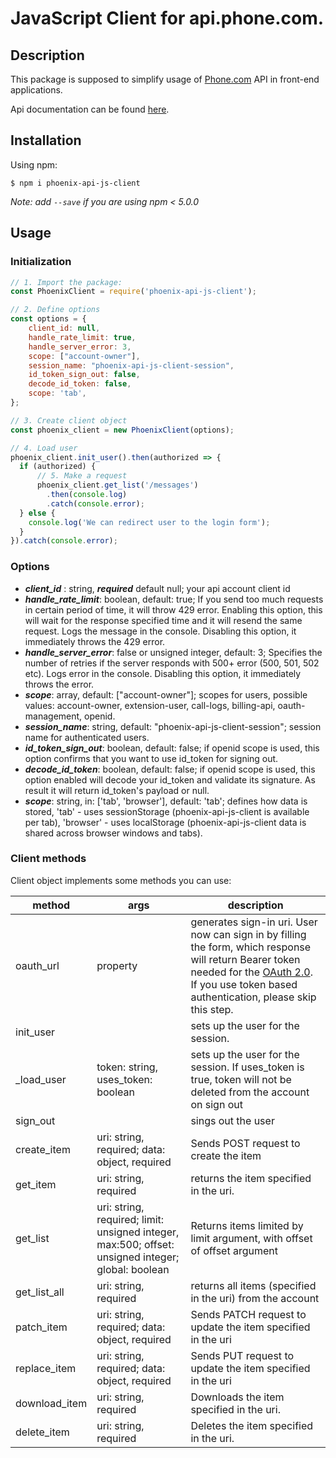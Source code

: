 
# JavaScript Client for api.phone.com.

## Description

This package is supposed to simplify usage of [Phone.com](https://www.phone.com/) API in front-end applications.

Api documentation can be found [here](https://apidocs.phone.com/).

## Installation

Using npm:
```shell
$ npm i phoenix-api-js-client
```
_Note: add  `--save` if you are using npm < 5.0.0_

## Usage

### Initialization

```javascript
// 1. Import the package:
const PhoenixClient = require('phoenix-api-js-client');

// 2. Define options
const options = {
    client_id: null,
    handle_rate_limit: true,
    handle_server_error: 3,
    scope: ["account-owner"],
    session_name: "phoenix-api-js-client-session",
    id_token_sign_out: false,
    decode_id_token: false,
    scope: 'tab',
};

// 3. Create client object
const phoenix_client = new PhoenixClient(options);

// 4. Load user
phoenix_client.init_user().then(authorized => {
  if (authorized) {
      // 5. Make a request
      phoenix_client.get_list('/messages')
        .then(console.log)
        .catch(console.error);
  } else {
    console.log('We can redirect user to the login form');
  }
}).catch(console.error);
```

### Options

- ***client_id*** : string,  ***required*** default null; your api account client id
- ***handle_rate_limit***: boolean, default: true; If you send too much requests in certain period of time, it will throw 429 error. Enabling this option, this will wait for the response specified time and it will resend the same request. Logs the message in the console. Disabling this option, it immediately throws the 429 error.
- ***handle_server_error***: false or unsigned integer, default: 3; Specifies the number of retries if the server responds with 500+ error (500, 501, 502 etc). Logs error in the console.  Disabling this option, it immediately throws the error.
- ***scope***: array, default: ["account-owner"]; scopes for users, possible values: account-owner, extension-user, call-logs, billing-api, oauth-management, openid.
- ***session_name***: string, default: "phoenix-api-js-client-session"; session name for authenticated users.
- ***id_token_sign_out***: boolean, default: false; if openid scope is used, this option confirms that you want to use id_token for signing out.
- ***decode_id_token***: boolean, default: false; if openid scope is used, this option enabled will decode your id_token and validate its signature. As result it will return id_token's payload or null.
- ***scope***: string, in: ['tab', 'browser'], default: 'tab'; defines how data is stored, 'tab' - uses sessionStorage (phoenix-api-js-client is available per tab), 'browser' - uses localStorage (phoenix-api-js-client data is shared across browser windows and tabs).

### Client methods

Client object implements some methods you can use:

| method | args | description |
|--|--|--|
| oauth_url | property | generates sign-in uri. User now can sign in by filling the form, which response will return Bearer token needed for the [OAuth 2.0](https://tools.ietf.org/html/rfc6749). If you use token based authentication, please skip this step.
| init_user |  | sets up the user for the session.
| _load_user | token: string, uses_token: boolean | sets up the user for the session. If uses_token is true, token will not be deleted from the account on sign out
| sign_out |  | sings out the user
| create_item | uri: string, required; data: object, required | Sends POST request to create the item
| get_item | uri: string, required | returns the item specified in the uri.
| get_list | uri: string, required; limit: unsigned integer, max:500; offset: unsigned integer; global: boolean |  Returns items limited by limit argument, with offset of offset argument
| get_list_all | uri: string, required | returns all items (specified in the uri) from the account
| patch_item | uri: string, required; data: object, required | Sends PATCH request to update the item specified in the uri
| replace_item | uri: string, required; data: object, required | Sends PUT request to update the item specified in the uri
| download_item | uri: string, required | Downloads the item specified in the uri. 
| delete_item | uri: string, required | Deletes the item specified in the uri. 
